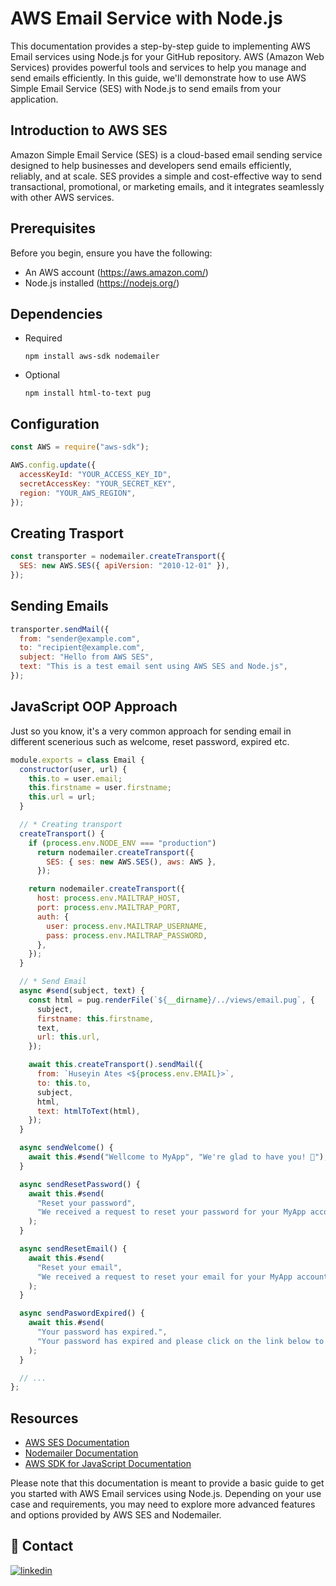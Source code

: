 # AWS Email Service with Node.js

This documentation provides a step-by-step guide to implementing AWS Email services using Node.js for your GitHub repository. AWS (Amazon Web Services) provides powerful tools and services to help you manage and send emails efficiently. In this guide, we'll demonstrate how to use AWS Simple Email Service (SES) with Node.js to send emails from your application.

## Introduction to AWS SES

Amazon Simple Email Service (SES) is a cloud-based email sending service designed to help businesses and developers send emails efficiently, reliably, and at scale. SES provides a simple and cost-effective way to send transactional, promotional, or marketing emails, and it integrates seamlessly with other AWS services.

## Prerequisites

Before you begin, ensure you have the following:

- An AWS account (https://aws.amazon.com/)
- Node.js installed (https://nodejs.org/)

## Dependencies

- Required

  `npm install aws-sdk nodemailer`

- Optional

  `npm install html-to-text pug`

## Configuration

```javascript
const AWS = require("aws-sdk");

AWS.config.update({
  accessKeyId: "YOUR_ACCESS_KEY_ID",
  secretAccessKey: "YOUR_SECRET_KEY",
  region: "YOUR_AWS_REGION",
});
```

## Creating Trasport

```javascript
const transporter = nodemailer.createTransport({
  SES: new AWS.SES({ apiVersion: "2010-12-01" }),
});
```

## Sending Emails

```javascript
transporter.sendMail({
  from: "sender@example.com",
  to: "recipient@example.com",
  subject: "Hello from AWS SES",
  text: "This is a test email sent using AWS SES and Node.js",
});
```

## JavaScript OOP Approach

Just so you know, it's a very common approach for sending email in different scenerious such as welcome, reset password, expired etc.

```javascript
module.exports = class Email {
  constructor(user, url) {
    this.to = user.email;
    this.firstname = user.firstname;
    this.url = url;
  }

  // * Creating transport
  createTransport() {
    if (process.env.NODE_ENV === "production")
      return nodemailer.createTransport({
        SES: { ses: new AWS.SES(), aws: AWS },
      });

    return nodemailer.createTransport({
      host: process.env.MAILTRAP_HOST,
      port: process.env.MAILTRAP_PORT,
      auth: {
        user: process.env.MAILTRAP_USERNAME,
        pass: process.env.MAILTRAP_PASSWORD,
      },
    });
  }

  // * Send Email
  async #send(subject, text) {
    const html = pug.renderFile(`${__dirname}/../views/email.pug`, {
      subject,
      firstname: this.firstname,
      text,
      url: this.url,
    });

    await this.createTransport().sendMail({
      from: `Huseyin Ates <${process.env.EMAIL}>`,
      to: this.to,
      subject,
      html,
      text: htmlToText(html),
    });
  }

  async sendWelcome() {
    await this.#send("Wellcome to MyApp", "We're glad to have you! 🥳");
  }

  async sendResetPassword() {
    await this.#send(
      "Reset your password",
      "We received a request to reset your password for your MyApp account. To proceed with the password reset, please click on the link below."
    );
  }

  async sendResetEmail() {
    await this.#send(
      "Reset your email",
      "We received a request to reset your email for your MyApp account. To proceed with the email reset, pelase click on the link below."
    );
  }

  async sendPaswordExpired() {
    await this.#send(
      "Your password has expired.",
      "Your password has expired and please click on the link below to set a new password."
    );
  }

  // ...
};
```

## Resources

- [AWS SES Documentation](https://docs.aws.amazon.com/ses/)
- [Nodemailer Documentation](https://nodemailer.com/about/)
- [AWS SDK for JavaScript Documentation](https://docs.aws.amazon.com/AWSJavaScriptSDK/latest/index.html)

Please note that this documentation is meant to provide a basic guide to get you started with AWS Email services using Node.js. Depending on your use case and requirements, you may need to explore more advanced features and options provided by AWS SES and Nodemailer.

## 🔗 Contact

[![linkedin](https://img.shields.io/badge/linkedin-0A66C2?style=for-the-badge&logo=linkedin&logoColor=white)](https://www.linkedin.com/in/hsyntes)
